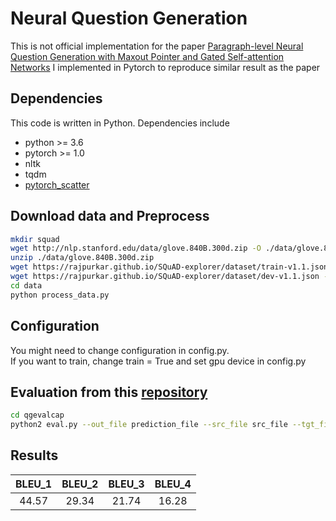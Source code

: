 # Neural Question Generation
This is not official implementation for the paper [Paragraph-level Neural Question Generation with Maxout Pointer and Gated Self-attention Networks](https://www.aclweb.org/anthology/D18-1424)
 I implemented in Pytorch to reproduce similar result as the paper

## Dependencies
This code is written in Python. Dependencies include
* python >= 3.6
* pytorch >= 1.0
* nltk
* tqdm
* [pytorch_scatter](https://github.com/rusty1s/pytorch_scatter)

## Download data and Preprocess
```bash
mkdir squad
wget http://nlp.stanford.edu/data/glove.840B.300d.zip -O ./data/glove.840B.300d.zip 
unzip ./data/glove.840B.300d.zip 
wget https://rajpurkar.github.io/SQuAD-explorer/dataset/train-v1.1.json -O ./squad/train-v1.1.json
wget https://rajpurkar.github.io/SQuAD-explorer/dataset/dev-v1.1.json -O ./squad/dev-v1.1.json
cd data
python process_data.py
```
## Configuration
You might need to change configuration in config.py. <br />
If you want to train, change train = True  and set gpu device in config.py


## Evaluation from this [repository](https://github.com/xinyadu/nqg)
```bash
cd qgevalcap
python2 eval.py --out_file prediction_file --src_file src_file --tgt_file target_file
``` 
## Results 
|  <center>BLEU_1</center> |  <center>BLEU_2</center> |  <center>BLEU_3</center> | <center>BLEU_4</center> |
|:--------|:--------:|--------:|--------:|
|<center>44.57 </center> | <center>29.34 </center> |<center> 21.74</center>| <center>16.28</center>|
